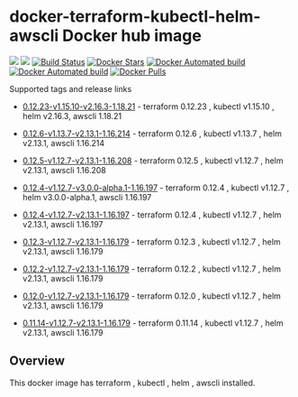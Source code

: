 # docker-terraform-kubectl-helm-awscli Docker hub image

[![](https://images.microbadger.com/badges/image/subhakarkotta/terraform-kubectl-helm-awscli.svg)](https://microbadger.com/images/subhakarkotta/terraform-kubectl-helm-awscli "Get your own image badge on microbadger.com")
[![](https://images.microbadger.com/badges/version/subhakarkotta/terraform-kubectl-helm-awscli.svg)](https://microbadger.com/images/subhakarkotta/terraform-kubectl-helm-awscli "Get your own version badge on microbadger.com")
[![Build Status](https://travis-ci.org/subhakarkotta/docker-terraform-kubectl-helm-awscli.svg?branch=master)](https://travis-ci.org/subhakarkotta/docker-terraform-kubectl-helm-awscli)
[![Docker Stars](https://img.shields.io/docker/stars/subhakarkotta/terraform-kubectl-helm-awscli.svg?style=flat)](https://hub.docker.com/r/subhakarkotta/terraform-kubectl-helm-awscli/)
[![Docker Automated build](https://img.shields.io/docker/cloud/automated/subhakarkotta/terraform-kubectl-helm-awscli.svg?style=flat)]()
[![Docker Automated build](https://img.shields.io/docker/cloud/build/subhakarkotta/terraform-kubectl-helm-awscli.svg?style=flat)]()
[![Docker Pulls](https://img.shields.io/docker/pulls/subhakarkotta/terraform-kubectl-helm-awscli.svg)]()

Supported tags and release links

* [0.12.23-v1.15.10-v2.16.3-1.18.21](https://github.com/subhakarkotta/docker-terraform-kubectl-helm-awscli/releases/tag/0.12.23-v1.15.10-v2.16.3-1.18.21) - terraform 0.12.23 , kubectl v1.15.10 , helm v2.16.3, awscli 1.18.21

* [0.12.6-v1.13.7-v2.13.1-1.16.214](https://github.com/subhakarkotta/docker-terraform-kubectl-helm-awscli/releases/tag/0.12.6-v1.13.7-v2.13.1-1.16.214) - terraform 0.12.6 , kubectl v1.13.7 , helm v2.13.1, awscli 1.16.214

* [0.12.5-v1.12.7-v2.13.1-1.16.208](https://github.com/subhakarkotta/docker-terraform-kubectl-helm-awscli/releases/tag/0.12.5-v1.12.7-v2.13.1-1.16.208) - terraform 0.12.5 , kubectl v1.12.7 , helm v2.13.1, awscli 1.16.208

* [0.12.4-v1.12.7-v3.0.0-alpha.1-1.16.197](https://github.com/subhakarkotta/docker-terraform-kubectl-helm-awscli/releases/tag/0.12.4-v1.12.7-v3.0.0-alpha.1-1.16.197) - terraform 0.12.4 , kubectl v1.12.7 , helm v3.0.0-alpha.1, awscli 1.16.197

* [0.12.4-v1.12.7-v2.13.1-1.16.197](https://github.com/subhakarkotta/docker-terraform-kubectl-helm-awscli/releases/tag/0.12.4-v1.12.7-v2.13.1-1.16.197) - terraform 0.12.4 , kubectl v1.12.7 , helm v2.13.1, awscli 1.16.197

* [0.12.3-v1.12.7-v2.13.1-1.16.179](https://github.com/subhakarkotta/docker-terraform-kubectl-helm-awscli/releases/tag/0.12.3-v1.12.7-v2.13.1-1.16.179) - terraform 0.12.3 , kubectl v1.12.7 , helm v2.13.1, awscli 1.16.179

* [0.12.2-v1.12.7-v2.13.1-1.16.179](https://github.com/subhakarkotta/docker-terraform-kubectl-helm-awscli/releases/tag/0.12.2-v1.12.7-v2.13.1-1.16.179) - terraform 0.12.2 , kubectl v1.12.7 , helm v2.13.1, awscli 1.16.179

* [0.12.0-v1.12.7-v2.13.1-1.16.179](https://github.com/subhakarkotta/docker-terraform-kubectl-helm-awscli/releases/tag/0.12.0-v1.12.7-v2.13.1-1.16.179) - terraform 0.12.0 , kubectl v1.12.7 , helm v2.13.1, awscli 1.16.179

* [0.11.14-v1.12.7-v2.13.1-1.16.179](https://github.com/subhakarkotta/docker-terraform-kubectl-helm-awscli/releases/tag/0.11.14-v1.12.7-v2.13.1-1.16.179) - terraform 0.11.14 , kubectl v1.12.7 , helm v2.13.1, awscli 1.16.179


## Overview

This docker image has terraform , kubectl , helm , awscli installed.